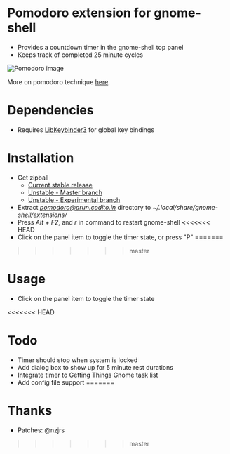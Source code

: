 # Pomodoro extension for gnome-shell
- Provides a countdown timer in the gnome-shell top panel
- Keeps track of completed 25 minute cycles

![Pomodoro image](http://arun.files.wordpress.com/2011/04/unn9prymnv.png)

More on pomodoro technique [here](http://www.pomodorotechnique.com).

# Dependencies
- Requires [LibKeybinder3](https://github.com/engla/keybinder/tree/keybinder-3.0) for global key bindings

# Installation
- Get zipball 
    * [Current stable release](https://github.com/codito/gnome-shell-pomodoro/zipball/0.1)
    * [Unstable - Master branch](https://github.com/codito/gnome-shell-pomodoro/zipball/master)
    * [Unstable - Experimental branch](https://github.com/codito/gnome-shell-pomodoro/zipball/experimental)
- Extract *pomodoro@arun.codito.in* directory to *~/.local/share/gnome-shell/extensions/*
- Press *Alt + F2*, and *r* in command to restart gnome-shell
<<<<<<< HEAD
- Click on the panel item to toggle the timer state, or press "<Ctrl><Alt>P"
=======
>>>>>>> master

# Usage
- Click on the panel item to toggle the timer state

<<<<<<< HEAD
# Todo
- Timer should stop when system is locked
- Add dialog box to show up for 5 minute rest durations
- Integrate timer to Getting Things Gnome task list
- Add config file support
=======
# Thanks
- Patches: @nzjrs
>>>>>>> master
